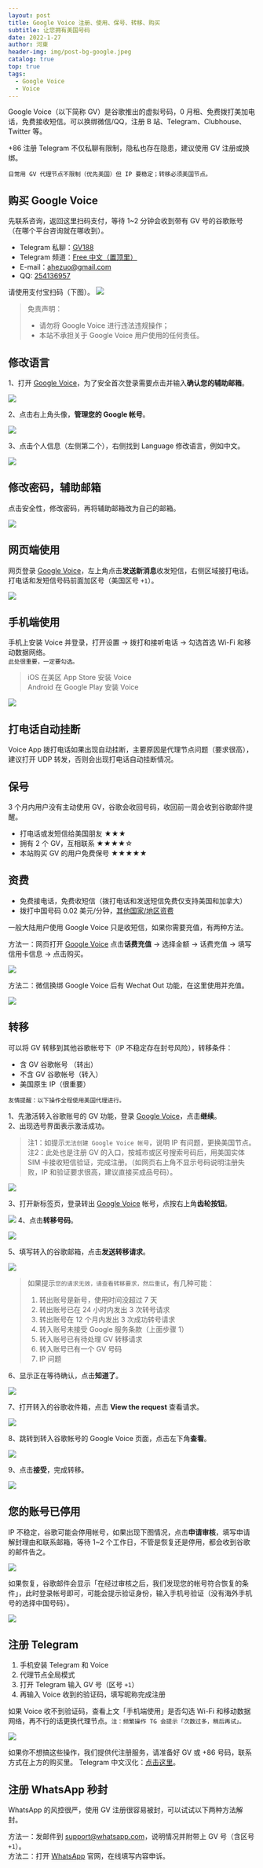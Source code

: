 ```yaml
---
layout: post
title: Google Voice 注册、使用、保号、转移、购买
subtitle: 让您拥有美国号码
date: 2022-1-27
author: 河東
header-img: img/post-bg-google.jpeg
catalog: true
top: true
tags:
  - Google Voice
  - Voice
---
```


Google Voice（以下简称 GV）是谷歌推出的虚拟号码，0 月租、免费拨打美加电话，免费接收短信。可以换绑微信/QQ，注册 B 站、Telegram、Clubhouse、Twitter 等。

+86 注册 Telegram 不仅私聊有限制，隐私也存在隐患，建议使用 GV 注册或换绑。

`日常用 GV 代理节点不限制（优先美国）但 IP 要稳定；转移必须美国节点。`


## 购买 Google Voice

先联系咨询，返回这里扫码支付，等待 1~2 分钟会收到带有 GV 号的谷歌账号（在哪个平台咨询就在哪收到）。
- Telegram 私聊：[GV188](https://t.me/GV188) 
- Telegram 频道：[Free 中文（置顶里）](https://t.me/FreeChinese)
- E-mail：<ahezuo@gmail.com>
- QQ: [254136957](http://wpa.qq.com/msgrd?v=3&uin=254136957&site=qq&menu=yes>)

请使用支付宝扫码（下图）。
![](https://i.imgur.com/eXaKhtv.png)

>免责声明：
>- 请勿将 Google Voice 进行违法违规操作；
>- 本站不承担关于 Google Voice 用户使用的任何责任。

## 修改语言

1、打开 [Google Voice](https://voice.google.com/)，为了安全首次登录需要点击并输入**确认您的辅助邮箱**。

![](https://i.imgur.com/cAWNsRj.png)

2、点击右上角头像，**管理您的 Google 帐号**。

![](https://i.imgur.com/DKcKZQl.png)

3、点击个人信息（左侧第二个），右侧找到 Language 修改语言，例如中文。

![](https://i.imgur.com/oMYAOmY.png)
## 修改密码，辅助邮箱

点击安全性，修改密码，再将辅助邮箱改为自己的邮箱。

![](https://i.imgur.com/dmWyVKU.png)

## 网页端使用

网页登录 [Google Voice](https://voice.google.com/)，左上角点击**发送新消息**收发短信，右侧区域接打电话。\
打电话和发短信号码前面加区号（美国区号 `+1`）。

![](https://i.imgur.com/IrB7dd5.png)


## 手机端使用

手机上安装 Voice 并登录，打开设置 → 拨打和接听电话 → 勾选首选 Wi-Fi 和移动数据网络。\
`此处很重要，一定要勾选。`

> iOS 在美区 App Store 安装 Voice\
> Android 在 Google Play 安装 Voice

![](https://i.imgur.com/TCY50ff.jpg)

## 打电话自动挂断

Voice App 拨打电话如果出现自动挂断，主要原因是代理节点问题（要求很高），建议打开 UDP 转发，否则会出现打电话自动挂断情况。


## 保号

3 个月内用户没有主动使用 GV，谷歌会收回号码，收回前一周会收到谷歌邮件提醒。

- 打电话或发短信给美国朋友 ★★★
- 拥有 2 个 GV，互相联系 ★★★★☆
- 本站购买 GV 的用户免费保号 ★★★★★
  

## 资费

- 免费接电话，免费收短信（拨打电话和发送短信免费仅支持美国和加拿大）
- 拨打中国号码 0.02 美元/分钟，[其他国家/地区资费](https://voice.google.com/u/0/rates?pli=1)

一般大陆用户使用 Google Voice 只是收短信，如果你需要充值，有两种方法。

方法一：网页打开 [Google Voice](https://voice.google.com/u/3/billing) 点击**话费充值** → 选择金额 → 话费充值 → 填写信用卡信息 → 点击购买。

![](https://i.imgur.com/5WiCJVa.png)

方法二：微信换绑 Google Voice 后有 Wechat Out 功能，在这里使用并充值。

![](https://i.imgur.com/facZ0Wb.jpg)


## 转移

可以将 GV 转移到其他谷歌帐号下（IP 不稳定存在封号风险），转移条件：

- 含 GV 谷歌帐号 （转出）
- 不含 GV 谷歌帐号（转入）
- 美国原生 IP（很重要） 

`友情提醒：以下操作全程使用美国代理进行。`

1、先激活转入谷歌账号的 GV 功能，登录 [Google Voice](https://voice.google.com/u/0/messages)，点击**继续**。\
2、出现选号界面表示激活成功。

> 注1：如提示`无法创建 Google Voice 帐号`，说明 IP 有问题，更换美国节点。\
> 注2：此处也是注册 GV 的入口，按城市或区号搜索号码后，用美国实体 SIM 卡接收短信验证，完成注册。（如网页右上角不显示号码说明注册失败，IP 和验证要求很高，建议直接买成品号码）。

![](https://i.imgur.com/b7Iiwn2.png)

3、打开新标签页，登录转出 [Google Voice](https://voice.google.com/u/0/messages) 帐号，点按右上角**齿轮按钮**。


![](https://i.imgur.com/FpZ4KxH.png)
4、点击**转移号码**。

![](https://i.imgur.com/OASFgdA.png)

5、填写转入的谷歌邮箱，点击**发送转移请求**。


![](https://i.imgur.com/dnPKT2H.png)

>如果提示`您的请求无效，请查看转移要求，然后重试`，有几种可能：
>1. 转出账号是新号，使用时间没超过 7 天
>2. 转出账号已在 24 小时内发出 3 次转号请求
>3. 转出账号在 12 个月内发出 3 次成功转号请求
>4. 转入账号未接受 Google 服务条款（上面步骤 1）
>5. 转入账号已有待处理 GV 转移请求
>6. 转入账号已有一个 GV 号码
>7. IP 问题

6、显示正在等待确认，点击**知道了**。

![](https://i.imgur.com/YbWLJgg.png)

7、打开转入的谷歌收件箱，点击 **View the request** 查看请求。

![](https://i.imgur.com/4H0A9lC.png)

8、跳转到转入谷歌帐号的 Google Voice 页面，点击左下角**查看**。

![](https://i.imgur.com/Yl00SOG.png)

9、点击**接受**，完成转移。

![](https://i.imgur.com/naiWfji.png)




## 您的账号已停用

IP 不稳定，谷歌可能会停用帐号，如果出现下图情况，点击**申请审核**，填写申请解封理由和联系邮箱，等待 1~2 个工作日，不管是恢复还是停用，都会收到谷歌的邮件告之。

![](https://i.imgur.com/VIOrboX.jpg)

如果恢复，谷歌邮件会显示「在经过审核之后，我们发现您的帐号符合恢复的条件」，此时登录帐号即可，可能会提示验证身份，输入手机号验证（没有海外手机号的选择中国号码）。

![](https://i.imgur.com/U5YtEeO.jpg)

## 注册 Telegram

1. 手机安装 Telegram 和 Voice
2. 代理节点全局模式
3. 打开 Telegram 输入 GV 号（区号 `+1`）
4. 再输入 Voice 收到的验证码，填写昵称完成注册

如果 Voice 收不到验证码，查看上文「手机端使用」是否勾选 Wi-Fi 和移动数据网络，再不行的话更换代理节点。`注：频繁操作 TG 会提示「次数过多，稍后再试」。`

![](https://i.imgur.com/oxeu858.jpg)

如果你不想搞这些操作，我们提供代注册服务，请准备好 GV 或 +86 号码，联系方式在上方的购买里。
Telegram 中文汉化：[点击这里](https://t.me/yinanzazheng/2)。

## 注册 WhatsApp 秒封

WhatsApp 的风控很严，使用 GV 注册很容易被封，可以试试以下两种方法解封。

方法一：发邮件到 <support@whatsapp.com>，说明情况并附带上 GV 号（含区号 `+1`）。\
方法二：打开 [WhatsApp](https://www.whatsapp.com/contact/?subject=messenger) 官网，在线填写内容申诉。

